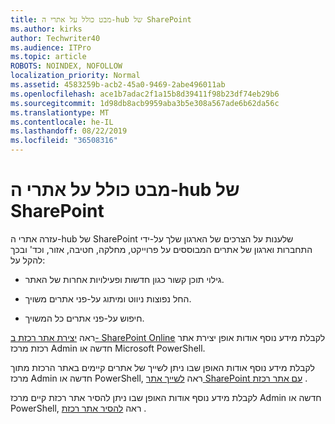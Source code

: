 ```yaml
---
title: מבט כולל על אתרי ה-hub של SharePoint
ms.author: kirks
author: Techwriter40
ms.audience: ITPro
ms.topic: article
ROBOTS: NOINDEX, NOFOLLOW
localization_priority: Normal
ms.assetid: 4583259b-acb2-45a0-9469-2abe496011ab
ms.openlocfilehash: ace1b7adac2f1a15b8d39411f98b23df74eb29b6
ms.sourcegitcommit: 1d98db8acb9959aba3b5e308a567ade6b62da56c
ms.translationtype: MT
ms.contentlocale: he-IL
ms.lasthandoff: 08/22/2019
ms.locfileid: "36508316"
---
```

# <a name="sharepoint-hub-sites-overview"></a>מבט כולל על אתרי ה-hub של SharePoint

עזרה אתרי ה-hub של SharePoint שלענות על הצרכים של הארגון שלך על-ידי התחברות וארגון של אתרים המבוססים על פרוייקט, מחלקה, חטיבה, אזור, וכד' ובכך להקל על:

- גילוי תוכן קשור כגון חדשות ופעילויות אחרות של האתר.


- החל נפוצות ניווט ומיתוג על-פני אתרים משויך.


- חיפוש על-פני אתרים כל המשויך.


ראה [יצירת אתר רכזת ב- SharePoint Online](https://docs.microsoft.com/sharepoint/create-hub-site) לקבלת מידע נוסף אודות אופן יצירת אתר רכזת מרכז Admin חדשה או Microsoft PowerShell. 

לקבלת מידע נוסף אודות האופן שבו ניתן לשייך של אתרים קיימים באתר הרכזת מתוך מרכז Admin חדשה או PowerShell, ראה [לשייך אתר SharePoint עם אתר רכזת](https://support.office.com/article/associate-a-sharepoint-site-with-a-hub-site-ae0009fd-af04-4d3d-917d-88edb43efc05) .  

לקבלת מידע נוסף אודות האופן שבו ניתן להסיר אתר רכזת קיים מרכז Admin חדשה או PowerShell, ראה [להסיר אתר רכזת](https://docs.microsoft.com/sharepoint/remove-hub-site) . 
